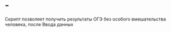 # -
Скрипт позволяет получить результаты ОГЭ без особого вмешательства человека, после Ввода данных
